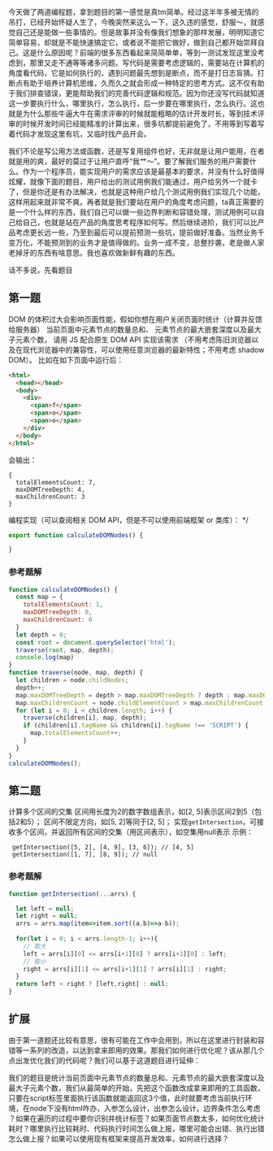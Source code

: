 今天做了两道编程题，拿到题目的第一感觉是真tm简单。经过这半年多被无情的吊打，已经开始怀疑人生了，今晚突然来这么一下，这久违的感觉，舒服～，就感觉自己还是能做一些事情的。但是故事并没有像我们想象的那样发展，明明知道它简单容易，却就是不能快速搞定它，或者说不能把它做好，做到自己都开始崇拜自己。这是什么原因呢？前端的很多东西看起来简简单单，等到一测试发现这里没考虑到，那里又走不通等等诸多问题。写代码是需要考虑逻辑的，需要站在计算机的角度看代码，它是如何执行的，遇到问题最先想到是断点，而不是打日志盲猜。打断点有助于培养计算机思维，久而久之就会形成一种特定的思考方式。这不仅有助于我们排查错误，更能帮助我们的完善代码逻辑和规范。因为你还没写代码就知道这一步要执行什么，哪里执行，怎么执行，后一步要在哪里执行，怎么执行。这也就是为什么那些牛逼大牛在需求评审的时候就能粗略的估计开发时长，等到技术评审的时候开发时间已经能精准的计算出来，很多坑都提前避免了，不用等到写着写着代码才发现这里有坑，又临时找产品开会。

我们不论是写公用方法或函数，还是写复用组件也好，无非就是让用户能用，在者就是用的爽，最好的莫过于让用户直呼“我艹～”。要了解我们服务的用户需要什么。作为一个程序员，能实现用户的需求应该是最基本的要求，并没有什么好值得炫耀，就像下面的题目，用户给出的测试用例我们能通过，用户给另外一个就卡了，但是你还是有办法解决，也就是这种用户给几个测试用例我们实现几个功能，这样用起来就非常不爽。再者就是我们要站在用户的角度考虑问题，ta真正需要的是一个什么样的东西，我们自己可以做一些边界判断和容错处理，测试用例可以自己给自己，也就是站在产品的角度思考程序如何写。然后继续进阶，我们可以比产品考虑更长远一些，乃至到最后可以提前预测一些坑，提前做好准备。当然业务千变万化，不能预测到的业务才是值得做的。业务一成不变，总整抄袭，老是做人家老掉牙的东西有啥意思。我也喜欢做新鲜有趣的东西。

话不多说，先看题目

## 第一题
DOM 的体积过大会影响页面性能，假如你想在用户关闭页面时统计（计算并反馈给服务器）
当前页面中元素节点的数量总和、
元素节点的最大嵌套深度以及最大子元素个数，
请用 JS 配合原生 DOM API 实现该需求
（不用考虑陈旧浏览器以及在现代浏览器中的兼容性，可以使用任意浏览器的最新特性；不用考虑 shadow DOM）。
比如在如下页面中运行后：
```html
<html>
  <head></head>
  <body>
    <div>
      <span>f</span>
      <span>o</span>
      <span>o</span>
    </div>
  </body>
</html>
```
会输出：
```
{
  totalElementsCount: 7,
  maxDOMTreeDepth: 4,
  maxChildrenCount: 3
}
```
编程实现（可以查阅相关 DOM API，但是不可以使用前端框架 or 类库）：
*/
```js
export function calculateDOMNodes() {

}  
```
### 参考题解
```js
function calculateDOMNodes() {
  const map = {
    totalElementsCount: 1,
    maxDOMTreeDepth: 0,
    maxChildrenCount: 0
  }
  let depth = 0;
  const root = document.querySelector('html');
  traverse(root, map, depth);
  console.log(map)
}
function traverse(node, map, depth) {
  let children = node.childNodes;
  depth++;
  map.maxDOMTreeDepth = depth > map.maxDOMTreeDepth ? depth : map.maxDOMTreeDepth
  map.maxChildrenCount = node.childElementCount > map.maxChildrenCount ? node.childElementCount : map.maxChildrenCount;
  for (let i = 0; i < children.length; i++) {
    traverse(children[i], map, depth);
    if (children[i].tagName && children[i].tagName !== 'SCRIPT') {
      map.totalElementsCount++;
    }
  }
}
calculateDOMNodes();
```
## 第二题
  计算多个区间的交集
  区间用长度为2的数字数组表示，如[2, 5]表示区间2到5（包括2和5）；
  区间不限定方向，如[5, 2]等同于[2, 5]；
  实现`getIntersection`，可接收多个区间，并返回所有区间的交集（用区间表示），如空集用null表示
 示例：
 ```
  getIntersection([5, 2], [4, 9], [3, 6]); // [4, 5]
  getIntersection([1, 7], [8, 9]); // null
```

### 参考题解
```js
function getIntersection(...arrs) {

  let left = null;
  let right = null;
  arrs = arrs.map(item=>item.sort((a,b)=>a-b));
 
  for(let i = 0; i < arrs.length-1; i++){
    // 取大
    left = arrs[i][0] <= arrs[i+1][0] ? arrs[i+1][0] : left;
    // 取小
	right = arrs[i][1] <= arrs[i+1][1] ? arrs[i][1] : right;
  }
  return left < right ? [left,right] : null;
}
```

## 扩展
由于第一道题还比较有意思，很有可能在工作中会用到，所以在这里进行封装和容错等一系列的改造，以达到拿来即用的效果。那我们如何进行优化呢？该从那几个点出发优化我们的代码呢？我们可以基于这道题目进行延伸：

我们的题目是统计当前页面中元素节点的数量总和、元素节点的最大嵌套深度以及最大子元素个数，我们从最简单的开始，先把这个函数改成拿来即用的工具函数，只要在script标签里面执行该函数就能返回这3个值，此时就要考虑当前执行环境，在node下没有html咋办，入参怎么设计，出参怎么设计。边界条件怎么考虑
？如果在遍历的过程中要你识别并统计标签？如果页面节点数太多，如何优化统计耗时？哪里执行比较耗时、代码执行时间怎么做上报，哪里可能会出错、执行出错怎么做上报？如果可以使用现有框架来提高开发效率，如何进行选择？

